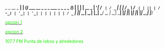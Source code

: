 

      
  _ _   __ _   __| | (_)  ___   __ _   _  _   ___   _ _   _ _  (_) | | | |  __ _ 
 | '_| / _` | / _` | | | / _ \ / _` | | || | / -_) | '_| | '_| | | | | | | / _` |
 |_|   \__,_| \__,_| |_| \___/ \__, |  \_,_| \___| |_|   |_|   |_| |_| |_| \__,_|
                               |___/                                                                                 
                                                                                                        

                                                                                                                                                    	  
<p>
<p>
<a href="http://giss.tv:8001/guerrillaradio.ogg"><div><font color="#1ee907">opcion 1</font></div></a>
<p>
<a href="https://guerrillaradio.github.io/prendelaradio/"><div><font color="#1ee907">opcion 2</font></div></a>
<p>
<p>
<div><font color="#1ee907">107.7 FM Punta de lobos y alrededores</font></div>
 
